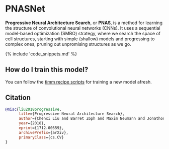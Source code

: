 # PNASNet

**Progressive Neural Architecture Search**, or **PNAS**, is a method for learning the structure of convolutional neural networks (CNNs). It uses a sequential model-based optimization (SMBO) strategy, where we search the space of cell structures, starting with simple (shallow) models and progressing to complex ones, pruning out unpromising structures as we go. 

{% include 'code_snippets.md' %}

## How do I train this model?

You can follow the [timm recipe scripts](https://rwightman.github.io/pytorch-image-models/scripts/) for training a new model afresh.

## Citation

```BibTeX
@misc{liu2018progressive,
      title={Progressive Neural Architecture Search}, 
      author={Chenxi Liu and Barret Zoph and Maxim Neumann and Jonathon Shlens and Wei Hua and Li-Jia Li and Li Fei-Fei and Alan Yuille and Jonathan Huang and Kevin Murphy},
      year={2018},
      eprint={1712.00559},
      archivePrefix={arXiv},
      primaryClass={cs.CV}
}
```

<!--
Models:
- Name: pnasnet5large
  Metadata:
    FLOPs: 31458865950
    Batch Size: 1600
    Training Data:
    - ImageNet
    Training Techniques:
    - Label Smoothing
    - RMSProp
    - Weight Decay
    Training Resources: 100x NVIDIA P100 GPUs
    Architecture:
    - Average Pooling
    - Batch Normalization
    - Convolution
    - Depthwise Separable Convolution
    - Dropout
    - ReLU
    File Size: 345153926
    Tasks:
    - Image Classification
    ID: pnasnet5large
    LR: 0.015
    Dropout: 0.5
    Crop Pct: '0.911'
    Momentum: 0.9
    Image Size: '331'
    Interpolation: bicubic
    Label Smoothing: 0.1
  Code: https://github.com/rwightman/pytorch-image-models/blob/d8e69206be253892b2956341fea09fdebfaae4e3/timm/models/pnasnet.py#L343
  In Collection: PNASNet
Collections:
- Name: PNASNet
  Paper:
    title: Progressive Neural Architecture Search
    url: https://paperswithcode.com//paper/progressive-neural-architecture-search
  type: model-index
Type: model-index
-->
